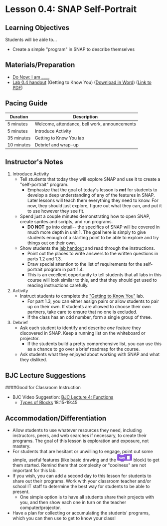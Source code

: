# Lesson 0.4: SNAP Self-Portrait

## Learning Objectives
Students will be able to...
  * Create a simple "program" in SNAP to describe themselves

## Materials/Preparation
* [Do Now: I am ____](do_now_04.md) 
* [Lab 0.4 handout](lab_04.md) (Getting to Know You) ([Download in Word](https://teals-introcs.gitbooks.io/introduction-to-computer-science-principles/content/Unit%200/Lab%200.4.docx)) ([Link to PDF](https://teals-introcs.gitbooks.io/introduction-to-computer-science-principles/content/Unit%200/Lab%200.4.pdf))


## Pacing Guide

| Duration   | Description                                   |
| ---------- | --------------------------------------------- |
| 5 minutes  | Welcome, attendance, bell work, announcements |
| 5 minutes  | Introduce Activity                            |
| 35 minutes | Getting to Know You lab                       |
| 10 minutes | Debrief and wrap-up                           |


## Instructor's Notes

1. Introduce Activity
    * Tell students that today they will explore SNAP and use it to create a "self-portrait" program.
        * Emphasize that the goal of today's lesson is **_not_** for students to develop a deep understanding of any of the features in SNAP.  Later lessons will teach them everything they need to know.  For now, they should just explore, figure out what they can, and put it to use however they see fit.
    * Spend just a couple minutes demonstrating how to open SNAP, create sprites and scripts, and run programs.
        * **DO NOT** go into detail-- the specifics of SNAP will be covered in much more depth in unit 1.  The goal here is simply to give students enough of a starting point to be able to explore and try things out on their own.
    * Show students the [lab handout](lab_04.md) and read through the instructions.
        * Point out the places to write answers to the written questions in parts 1.2 and 1.3.
        * Draw special attention to the list of requirements for the self-portrait program in part 1.4.
        * This is an excellent opportunity to tell students that all labs in this course will look similar to this, and that they should get used to reading instructions carefully.
2. Activity
    * Instruct students to complete the ["Getting to Know You"](lab_04.md) lab.
        * For part 1.3, you can either assign pairs or allow students to pair up on their own.  If students are allowed to choose their own partners, take care to ensure that no one is excluded.
        * If the class has an odd number, form a single group of three.
3. Debrief
    * Ask each student to identify and describe _one_ feature they discovered in SNAP.  Keep a running list on the whiteboard or projector.
        * If the students build a pretty comprehensive list, you can use this as a chance to go over a brief roadmap for the course.
    * Ask students what they enjoyed about working with SNAP and what they disliked.

## BJC Lecture Suggestions
####Good for Classroom Instruction



* BJC Video Suggestion: [BJC Lecture 4: Functions ](http://www.youtube.com/watch?v=_uKCBmQEf5w&t=18m15s)
    - [Types of Blocks]( http://www.youtube.com/watch?v=_uKCBmQEf5w&t=18m15s)  18:15-19:45

## Accommodation/Differentiation
* Allow students to use whatever resources they need, including instructors, peers, and web searches if necessary, to create their programs.  The goal of this lesson is exploration and exposure, not mastery.
* For students that are hesitant or unwilling to engage, point out some simple, useful features (like basic drawing and the ![](say.png) block) to get them started.  Remind them that complexity or "coolness" are not important for this lab.
* If you wish, you can add a second day to this lesson for students to share out their programs.  Work with your classroom teacher and/or school IT staff to determine the best way for students to be able to present.
    * One simple option is to have all students share their projects with you, and then show each one in turn on the teacher computer/projector.
* Have a plan for collecting or accumulating the students' programs, which you can then use to get to know your class!

